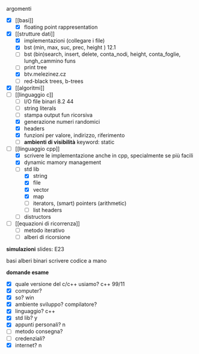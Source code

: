 argomenti
- [x] [[basi]]
    - [x] floating point rappresentation
- [x] [[strutture dati]]
	- [x] implementazioni (collegare i file)
	- [x] bst (min, max, suc, prec, height ) 12.1
	- [ ] bst (bin)search, insert, delete, conta_nodi, height, conta_foglie, lungh_cammino funs
	- [ ] print tree
	- [x] btv.melezinez.cz
	- [ ] red-black trees, b-trees
- [x] [[algoritmi]]
- [ ] [[linguaggio c]]
	- [ ] I/O file binari 8.2 44
	- [ ] string literals
	- [ ] stampa output fun ricorsiva
	- [x] generazione numeri randomici
	- [x] headers
	- [x] funzioni per valore, indirizzo, riferimento
	- [ ] **ambienti di visibilità** keyword: static
- [ ] [[linguaggio cpp]]
	- [x] scrivere le implementazione anche in cpp, specialmente se più facili
	- [x] dynamic mamory management
	- [ ] std lib
    	- [x] string
    	- [x] file
    	- [x] vector
    	- [x] map
    	- [ ] iterators, (smart) pointers (arithmetic)
    	- [ ] list headers
    - [ ] distructors
- [ ] [[equazioni di ricorrenza]]
	- [ ] metodo iterativo
	- [ ] alberi di ricorsione

**simulazioni**
slides: E23

basi
alberi binari
scrivere codice a mano

**domande esame**
- [x] quale versione del c/c++ usiamo? c++ 99/11
- [x] computer?
- [x] so? win
- [x] ambiente sviluppo? compilatore?
- [x] linguaggio? c++
- [x] std lib? y
- [x] appunti personali? n
- [ ] metodo consegna?
- [ ] credenziali?
- [x] internet? n
